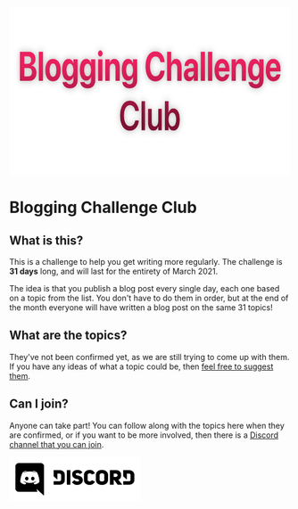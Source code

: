 <center>
	<img src="images/logo.png" style="height: 300px; margin-left: auto; margin-right: auto;" />
</center>

# Blogging Challenge Club

## What is this?

This is a challenge to help you get writing more regularly. The challenge is **31 days** long, and will last for the entirety of March 2021.

The idea is that you publish a blog post every single day, each one based on a topic from the list. You don't have to do them in order, but at the end of the month everyone will have written a blog post on the same 31 topics!

## What are the topics?

They've not been confirmed yet, as we are still trying to come up with them. If you have any ideas of what a topic could be, then [feel free to suggest them](https://airtable.com/shreoIttTh2KR1lXy).

## Can I join?

Anyone can take part! You can follow along with the topics here when they are confirmed, or if you want to be more involved, then there is a [Discord channel that you can join](http://bloggingclub.link).

<a href="http://bloggingclub.link">
	<img src="images/discord.png" style="height: 80px;" />
</a>